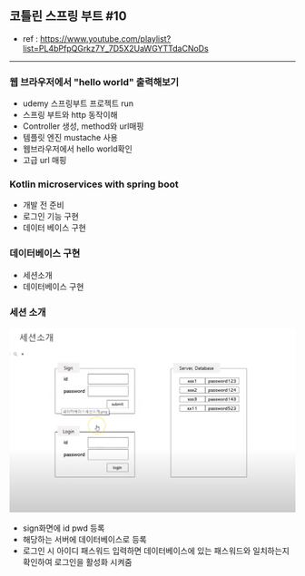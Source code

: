 ## 코틀린 스프링 부트 #10
- ref : https://www.youtube.com/playlist?list=PL4bPfpQGrkz7Y_7D5X2UaWGYTTdaCNoDs
---

### 웹 브라우저에서 "hello world" 출력해보기
- udemy 스프링부트 프로젝트 run
- 스프링 부트와 http 동작이해
- Controller 생성, method와 url매핑
- 템플릿 엔진 mustache 사용
- 웹브라우저에서 hello world확인
- 고급 url 매핑

### Kotlin microservices with spring boot
- 개발 전 준비
- 로그인 기능 구현
- 데이터 베이스 구현

### 데이터베이스 구현
- 세션소개
- 데이터베이스 구현

### 세션 소개
 <img src = './picture/세션소개.PNG'>
  
- sign화면에 id pwd 등록
- 해당하는 서버에 데이터베이스로 등록
- 로그인 시 아이디 패스워드 입력하면 데이터베이스에 있는 패스워드와 일치하는지 확인하여 로그인을 활성화 시켜줌
